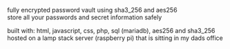 fully encrypted password vault using sha3_256 and aes256  
store all your passwords and secret information safely  

built with:
html, javascript, css, php, sql (mariadb), aes256 and sha3_256   
hosted on a lamp stack server (raspberry pi) that is sitting in my dads office
